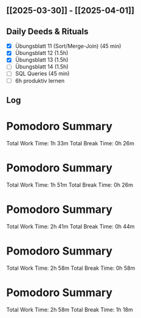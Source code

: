 ## [[2025-03-30]] - [[2025-04-01]]

## Daily Deeds & Rituals
- [x] Übungsblatt 11 (Sort/Merge-Join) (45 min)
- [x] Übungsblatt 12 (1.5h)
- [x] Übungsblatt 13 (1.5h)
- [ ] Übungsblatt 14 (1.5h)
- [ ] SQL Queries (45 min)
- [ ] 6h produktiv lernen
## Log
# Pomodoro Summary

Total Work Time: 1h 33m
Total Break Time: 0h 26m

# Pomodoro Summary

Total Work Time: 1h 51m
Total Break Time: 0h 26m

# Pomodoro Summary

Total Work Time: 2h 41m
Total Break Time: 0h 44m

# Pomodoro Summary

Total Work Time: 2h 58m
Total Break Time: 0h 58m

# Pomodoro Summary

Total Work Time: 2h 58m
Total Break Time: 1h 18m
